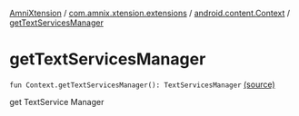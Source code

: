 [AmniXtension](../../index.md) / [com.amnix.xtension.extensions](../index.md) / [android.content.Context](index.md) / [getTextServicesManager](./get-text-services-manager.md)

# getTextServicesManager

`fun Context.getTextServicesManager(): TextServicesManager` [(source)](https://github.com/AmniX/AmniXTension/tree/master/AmniXtension/src/main/java/com/amnix/xtension/extensions/ContextExtension.kt#L455)

get TextService Manager

